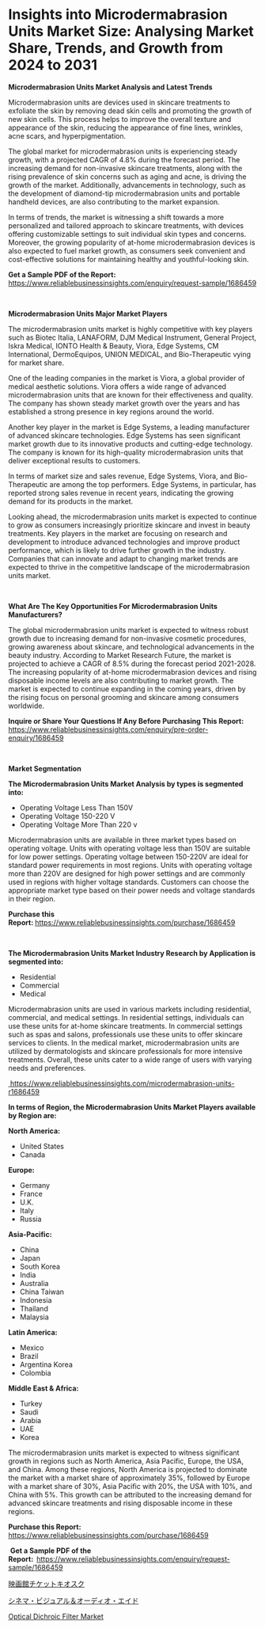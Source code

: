 <p><h1>Insights into Microdermabrasion Units Market Size: Analysing Market Share, Trends, and Growth from 2024 to 2031</h1></p><p><strong>Microdermabrasion Units Market Analysis and Latest Trends</strong></p>
<p><p>Microdermabrasion units are devices used in skincare treatments to exfoliate the skin by removing dead skin cells and promoting the growth of new skin cells. This process helps to improve the overall texture and appearance of the skin, reducing the appearance of fine lines, wrinkles, acne scars, and hyperpigmentation.</p><p>The global market for microdermabrasion units is experiencing steady growth, with a projected CAGR of 4.8% during the forecast period. The increasing demand for non-invasive skincare treatments, along with the rising prevalence of skin concerns such as aging and acne, is driving the growth of the market. Additionally, advancements in technology, such as the development of diamond-tip microdermabrasion units and portable handheld devices, are also contributing to the market expansion.</p><p>In terms of trends, the market is witnessing a shift towards a more personalized and tailored approach to skincare treatments, with devices offering customizable settings to suit individual skin types and concerns. Moreover, the growing popularity of at-home microdermabrasion devices is also expected to fuel market growth, as consumers seek convenient and cost-effective solutions for maintaining healthy and youthful-looking skin.</p></p>
<p><strong>Get a Sample PDF of the Report:&nbsp;</strong> <a href="https://www.reliablebusinessinsights.com/enquiry/request-sample/1686459">https://www.reliablebusinessinsights.com/enquiry/request-sample/1686459</a></p>
<p>&nbsp;</p>
<p><strong>Microdermabrasion Units Major Market Players</strong></p>
<p><p>The microdermabrasion units market is highly competitive with key players such as Biotec Italia, LANAFORM, DJM Medical Instrument, General Project, Iskra Medical, IONTO Health & Beauty, Viora, Edge Systems, CM International, DermoEquipos, UNION MEDICAL, and Bio-Therapeutic vying for market share. </p><p>One of the leading companies in the market is Viora, a global provider of medical aesthetic solutions. Viora offers a wide range of advanced microdermabrasion units that are known for their effectiveness and quality. The company has shown steady market growth over the years and has established a strong presence in key regions around the world.</p><p>Another key player in the market is Edge Systems, a leading manufacturer of advanced skincare technologies. Edge Systems has seen significant market growth due to its innovative products and cutting-edge technology. The company is known for its high-quality microdermabrasion units that deliver exceptional results to customers.</p><p>In terms of market size and sales revenue, Edge Systems, Viora, and Bio-Therapeutic are among the top performers. Edge Systems, in particular, has reported strong sales revenue in recent years, indicating the growing demand for its products in the market. </p><p>Looking ahead, the microdermabrasion units market is expected to continue to grow as consumers increasingly prioritize skincare and invest in beauty treatments. Key players in the market are focusing on research and development to introduce advanced technologies and improve product performance, which is likely to drive further growth in the industry. Companies that can innovate and adapt to changing market trends are expected to thrive in the competitive landscape of the microdermabrasion units market.</p></p>
<p>&nbsp;</p>
<p><strong>What Are The Key Opportunities For Microdermabrasion Units Manufacturers?</strong></p>
<p><p>The global microdermabrasion units market is expected to witness robust growth due to increasing demand for non-invasive cosmetic procedures, growing awareness about skincare, and technological advancements in the beauty industry. According to Market Research Future, the market is projected to achieve a CAGR of 8.5% during the forecast period 2021-2028. The increasing popularity of at-home microdermabrasion devices and rising disposable income levels are also contributing to market growth. The market is expected to continue expanding in the coming years, driven by the rising focus on personal grooming and skincare among consumers worldwide.</p></p>
<p><strong>Inquire or Share Your Questions If Any Before Purchasing This Report:</strong> <a href="https://www.reliablebusinessinsights.com/enquiry/pre-order-enquiry/1686459">https://www.reliablebusinessinsights.com/enquiry/pre-order-enquiry/1686459</a></p>
<p>&nbsp;</p>
<p><strong>Market Segmentation</strong></p>
<p><strong>The Microdermabrasion Units Market Analysis by types is segmented into:</strong></p>
<p><ul><li>Operating Voltage Less Than 150V</li><li>Operating Voltage 150-220 V</li><li>Operating Voltage More Than 220 v</li></ul></p>
<p><p>Microdermabrasion units are available in three market types based on operating voltage. Units with operating voltage less than 150V are suitable for low power settings. Operating voltage between 150-220V are ideal for standard power requirements in most regions. Units with operating voltage more than 220V are designed for high power settings and are commonly used in regions with higher voltage standards. Customers can choose the appropriate market type based on their power needs and voltage standards in their region.</p></p>
<p><strong>Purchase this Report:&nbsp;</strong><a href="https://www.reliablebusinessinsights.com/purchase/1686459">https://www.reliablebusinessinsights.com/purchase/1686459</a></p>
<p>&nbsp;</p>
<p><strong>The Microdermabrasion Units Market Industry Research by Application is segmented into:</strong></p>
<p><ul><li>Residential</li><li>Commercial</li><li>Medical</li></ul></p>
<p><p>Microdermabrasion units are used in various markets including residential, commercial, and medical settings. In residential settings, individuals can use these units for at-home skincare treatments. In commercial settings such as spas and salons, professionals use these units to offer skincare services to clients. In the medical market, microdermabrasion units are utilized by dermatologists and skincare professionals for more intensive treatments. Overall, these units cater to a wide range of users with varying needs and preferences.</p></p>
<p><a href="https://www.reliablebusinessinsights.com/microdermabrasion-units-r1686459">&nbsp;https://www.reliablebusinessinsights.com/microdermabrasion-units-r1686459</a></p>
<p><strong>In terms of Region, the Microdermabrasion Units Market Players available by Region are:</strong></p>
<p>
    <p> <strong> North America: </strong>
        <ul>
            <li>United States</li>
            <li>Canada</li>
        </ul>
        </p> 
    <p> <strong> Europe: </strong>
        <ul>
            <li>Germany</li>
            <li>France</li>
            <li>U.K.</li>
            <li>Italy</li>
            <li>Russia</li>
        </ul>
        </p> 
    <p> <strong> Asia-Pacific: </strong>
        <ul>
            <li>China</li>
            <li>Japan</li>
            <li>South Korea</li>
            <li>India</li>
            <li>Australia</li>
            <li>China Taiwan</li>
            <li>Indonesia</li>
            <li>Thailand</li>
            <li>Malaysia</li>
        </ul>
        </p> 
    <p> <strong> Latin America: </strong>
        <ul>
            <li>Mexico</li>
            <li>Brazil</li>
            <li>Argentina Korea</li>
            <li>Colombia</li>
        </ul>
        </p> 
    <p> <strong> Middle East & Africa: </strong>
        <ul>
            <li>Turkey</li>
            <li>Saudi</li>
            <li>Arabia</li>
            <li>UAE</li>
            <li>Korea</li>
        </ul>
    </p>
    </p>
<p><p>The microdermabrasion units market is expected to witness significant growth in regions such as North America, Asia Pacific, Europe, the USA, and China. Among these regions, North America is projected to dominate the market with a market share of approximately 35%, followed by Europe with a market share of 30%, Asia Pacific with 20%, the USA with 10%, and China with 5%. This growth can be attributed to the increasing demand for advanced skincare treatments and rising disposable income in these regions.</p></p>
<p><strong>Purchase this Report: </strong><a href="https://www.reliablebusinessinsights.com/purchase/1686459">https://www.reliablebusinessinsights.com/purchase/1686459</a></p>
<p>&nbsp;<strong>Get a Sample PDF of the Report:&nbsp;&nbsp;</strong><a href="https://www.reliablebusinessinsights.com/enquiry/request-sample/1686459">https://www.reliablebusinessinsights.com/enquiry/request-sample/1686459</a></p>
<p><strong></strong></p>
<p><p><a href="https://github.com/deonnorth8/Market-Research-Report-List-1/blob/main/6645748111119.md">映画館チケットキオスク</a></p><p><a href="https://github.com/LizaHeller2023/Market-Research-Report-List-1/blob/main/8557657111120.md">シネマ・ビジュアル＆オーディオ・エイド</a></p><p><a href="https://view.publitas.com/reportprime-1/global-optical-dichroic-filter-market-size-share-analysis-by-product-type-by-application-by-region-forecasts-2024-2031/">Optical Dichroic Filter Market</a></p></p>